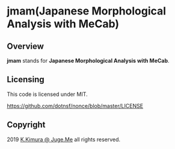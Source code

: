 # jmam(Japanese Morphological Analysis with MeCab)

## Overview

**jmam** stands for **Japanese Morphological Analysis with MeCab**.


## Licensing

This code is licensed under MIT.

https://github.com/dotnsf/nonce/blob/master/LICENSE


## Copyright

2019 [K.Kimura @ Juge.Me](https://github.com/dotnsf) all rights reserved.
